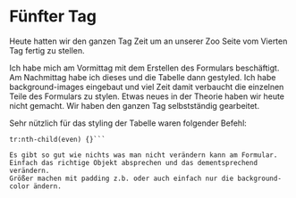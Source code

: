 # Fünfter Tag

Heute hatten wir den ganzen Tag Zeit um an unserer Zoo Seite vom Vierten Tag fertig zu stellen.

Ich habe mich am Vormittag mit dem Erstellen des Formulars beschäftigt.
Am Nachmittag habe ich dieses und die Tabelle dann gestyled.
Ich habe background-images eingebaut und viel Zeit damit verbaucht die einzelnen Teile des Formulars zu stylen.
Etwas neues in der Theorie haben wir heute nicht gemacht. Wir haben den ganzen Tag selbstständig gearbeitet.

Sehr nützlich für das styling der Tabelle waren folgender Befehl:
```tr:nth-child(odd) {}
tr:nth-child(even) {}```

Es gibt so gut wie nichts was man nicht verändern kann am Formular.
Einfach das richtige Objekt absprechen und das dementsprechend verändern.
Größer machen mit padding z.b. oder auch einfach nur die background-color ändern.
